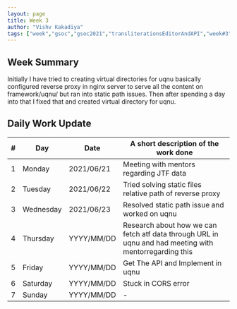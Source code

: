 ```yaml
---
layout: page
title: Week 3
author: "Vishv Kakadiya"
tags: ["week","gsoc","gsoc2021","transliterationsEditorAndAPI","week#3","eval#1"]
---
```


## Week Summary
Initially I have tried to creating virtual directories for uqnu basically configured reverse proxy in nginx server to serve all the content on framework/uqnu/ but ran into static path issues. Then after spending a day into that I fixed that and created virtual directory for uqnu.

## Daily Work Update

|\#|Day|Date|A short description of the work done|  
|---	|---	|---	|---	|  
|1   	| Monday 	|   2021/06/21	| Meeting with mentors regarding JTF data |  
|2   	| Tuesday  	|   2021/06/22	| Tried solving static files relative path of reverse proxy	|  
|3   	| Wednesday  	|  2021/06/23 	| Resolved static path issue and worked on uqnu  |  
|4   	| Thursday  	|   YYYY/MM/DD	| Research about how we can fetch atf data through URL in uqnu and had meeting with mentorregarding this |  
|5   	| Friday  	|   YYYY/MM/DD	| Get The API and Implement in uqnu |  
|6   	| Saturday  	|   YYYY/MM/DD	| Stuck in CORS error	|  
|7   	| Sunday  	|   YYYY/MM/DD	|  - |  
